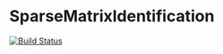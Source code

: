 # SparseMatrixIdentification

[![Build Status](https://github.com/anastasia21112/SparseMatrixIdentification.jl/actions/workflows/CI.yml/badge.svg?branch=main)](https://github.com/anastasia21112/SparseMatrixIdentification.jl/actions/workflows/CI.yml?query=branch%3Amain)

